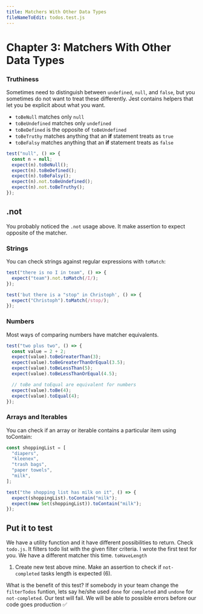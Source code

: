 ```yaml
---
title: Matchers With Other Data Types
fileNameToEdit: todos.test.js
---
```


# Chapter 3: Matchers With Other Data Types

### Truthiness

Sometimes need to distinguish between `undefined`, `null`, and `false`, but you sometimes do not want to treat these differently. Jest contains helpers that let you be explicit about what you want.

- `toBeNull` matches only `null`
- `toBeUndefined` matches only `undefined`
- `toBeDefined` is the opposite of `toBeUndefined`
- `toBeTruthy` matches anything that an **if** statement treats as `true`
- `toBeFalsy` matches anything that an **if** statement treats as `false`

```js
test("null", () => {
  const n = null;
  expect(n).toBeNull();
  expect(n).toBeDefined();
  expect(n).toBeFalsy();
  expect(n).not.toBeUndefined();
  expect(n).not.toBeTruthy();
});
```

## .not

You probably noticed the `.not` usage above. It make assertion to expect opposite of the matcher.

### Strings

You can check strings against regular expressions with `toMatch`:

```js
test("there is no I in team", () => {
  expect("team").not.toMatch(/I/);
});

test('but there is a "stop" in Christoph', () => {
  expect("Christoph").toMatch(/stop/);
});
```

### Numbers

Most ways of comparing numbers have matcher equivalents.

```js
test("two plus two", () => {
  const value = 2 + 2;
  expect(value).toBeGreaterThan(3);
  expect(value).toBeGreaterThanOrEqual(3.5);
  expect(value).toBeLessThan(5);
  expect(value).toBeLessThanOrEqual(4.5);

  // toBe and toEqual are equivalent for numbers
  expect(value).toBe(4);
  expect(value).toEqual(4);
});
```

### Arrays and Iterables

You can check if an array or iterable contains a particular item using toContain:

```js
const shoppingList = [
  "diapers",
  "kleenex",
  "trash bags",
  "paper towels",
  "milk",
];

test("the shopping list has milk on it", () => {
  expect(shoppingList).toContain("milk");
  expect(new Set(shoppingList)).toContain("milk");
});
```

## Put it to test

We have a utility function and it have different possibilities to return. Check `todo.js`. It filters todo list with the given filter criteria. I wrote the first test for you. We have a different matcher this time. `toHaveLength`

1. Create new test above mine. Make an assertion to check if `not-completed` tasks length is expected (6).

What is the benefit of this test? If somebody in your team change the `filterTodos` funtion, lets say he/she used `done` for `completed` and `undone` for `not-completed`. Our test will fail. We will be able to possible errors before our code goes production ✅
